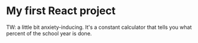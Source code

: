 # My first React project

TW: a little bit anxiety-inducing. It's a constant calculator that tells you what percent of the school year is done.
